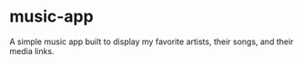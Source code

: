 # music-app
A simple music app built to display my favorite artists, their songs, and their media links.
